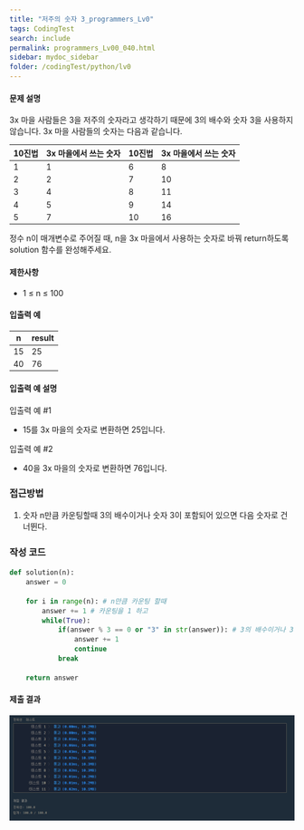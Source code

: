 ```yaml
---
title: "저주의 숫자 3_programmers_Lv0"
tags: CodingTest
search: include
permalink: programmers_Lv00_040.html
sidebar: mydoc_sidebar
folder: /codingTest/python/lv0
---
```



#### 문제 설명 <br>

3x 마을 사람들은 3을 저주의 숫자라고 생각하기 때문에 3의 배수와 숫자 3을 사용하지 않습니다. 3x 마을 사람들의 숫자는 다음과 같습니다.

10진법|	3x 마을에서 쓰는 숫자|	10진법|	3x 마을에서 쓰는 숫자
---|---|---|---
1|	1|	6|	8
2|	2|	7|	10
3|	4|	8|	11
4|	5|	9|	14
5|	7|	10|	16

정수 n이 매개변수로 주어질 때, n을 3x 마을에서 사용하는 숫자로 바꿔 return하도록 solution 함수를 완성해주세요.

#### 제한사항 <br>

- 1 ≤ n ≤ 100

#### 입출력 예 <br>
  
n|	result
---|---
15|	25
40|	76

#### 입출력 예 설명 <br>

입출력 예 #1
- 15를 3x 마을의 숫자로 변환하면 25입니다.

입출력 예 #2
- 40을 3x 마을의 숫자로 변환하면 76입니다.

### 접근방법 <br>

1. 숫자 n만큼 카운팅할때 3의 배수이거나 숫자 3이 포함되어 있으면 다음 숫자로 건너뛴다.

### 작성 코드 <br>

```python
def solution(n):
    answer = 0
    
    for i in range(n): # n만큼 카운팅 할때
        answer += 1 # 카운팅을 1 하고
        while(True): 
            if(answer % 3 == 0 or "3" in str(answer)): # 3의 배수이거나 3이 포함되어있으면 다음 숫자로 건너뛴다.
                answer += 1
                continue
            break
       
    return answer
```

#### 제출 결과

![제출 결과](\images\programmers_Lv00_040.png)



